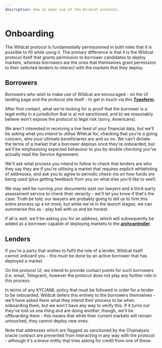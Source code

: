 ```yaml
---
description: How to make use of the Wildcat protocol.
---
```


# Onboarding

The Wildcat protocol is fundamentally permissioned in both roles that it is possible to fill while using it. The primary difference is that it is the Wildcat protocol itself that  grants permission to borrower candidates to deploy markets, whereas borrowers are the ones that themselves grant permission to their selected lenders to interact with the markets that they deploy.

## Borrowers

Borrowers who wish to make use of Wildcat are encouraged - on the UI landing page and the protocol site itself - to get in touch via this [**Typeform**](https://www.google.com)**.**

After first contact, what we're looking for is proof that the borrower is a legal entity in a jurisdiction that is a) not sanctioned, and b) we reasonably believe won't expose the protocol to legal risk (sorry, Americans).

We aren't interested in receiving a live feed of your financial data, but we'll be asking what you intend to utilise Wildcat for, checking that you're a going concern, who your ultimate beneficiaries are and so on. We can't dictate the terms of a market that a borrower deploys once they're onboarded, but we'll be emphasising expected behaviour to you by double checking you've actually read the Service Agreement.

We'll ask what process you intend to follow to check that lenders are who they say they are if you're utilising a market that requires explicit whitelisting of addresses, and ask you to agree to periodic check-ins on how funds are being used (plus getting feedback from you on what else you'd like to see!).

We may well be running your documents past our lawyers and a third-party assessment service to check their veracity - we'll let you know if that's the case. Truth be told, our lawyers are probably going to tell us to firm this entire process up a lot more, but while we're in the launch stages, we can summarise this as - play ball with us and be honest.

If all is well, we'll be asking you for an address, which will subsequently be added as a borrower capable of deploying markets to the [**archcontroller**](terminology.md#archcontroller).

## Lenders

If you're a party that wishes to fulfil the role of a lender, Wildcat itself cannot onboard you - this must be done by an active borrower that has deployed a market.

On the protocol UI, we intend to provide contact points for such borrowers (i.e. email, Telegram), however the protocol does not play any further role in this process.

In terms of any KYC/AML policy that must be followed in order for a lender to be onboarded, Wildcat defers this entirely to the borrowers themselves - we'll have asked them what they intend their process to be when onboarding them, but we won't have any way to verify this. If it turns out they've told us one thing and are doing another, though, we'll be offboarding them - this means that while their current markets will remain untouched, they cannot deploy new ones.

Note that addresses which are flagged as sanctioned by the Chainalysis oracle contract are prevented from interacting in any way with the protocol - although it's a _brave_ entity that tries asking for credit from one of these.
